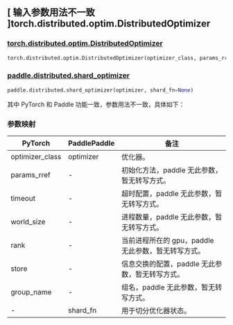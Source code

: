 ## [ 输入参数用法不一致 ]torch.distributed.optim.DistributedOptimizer

### [torch.distributed.optim.DistributedOptimizer](https://pytorch.org/docs/stable/distributed.optim.html)

```python
torch.distributed.optim.DistributedOptimizer(optimizer_class, params_rref, *args, **kwargs)
```

### [paddle.distributed.shard_optimizer](https://www.paddlepaddle.org.cn/documentation/docs/zh/api/paddle/distributed/shard_optimizer_cn.html)

```python
paddle.distributed.shard_optimizer(optimizer, shard_fn=None)
```

其中 PyTorch 和 Paddle 功能一致，参数用法不一致，具体如下：

### 参数映射

| PyTorch         | PaddlePaddle | 备注                                                |
| --------------- | ------------ | --------------------------------------------------- |
| optimizer_class | optimizer    | 优化器。                                            |
| params_rref     | -            | 初始化方法，paddle 无此参数，暂无转写方式。         |
| timeout         | -            | 超时配置，paddle 无此参数，暂无转写方式。           |
| world_size      | -            | 进程数量，paddle 无此参数，暂无转写方式。           |
| rank            | -            | 当前进程所在的 gpu，paddle 无此参数，暂无转写方式。 |
| store           | -            | 信息交换的配置，paddle 无此参数，暂无转写方式。     |
| group_name      | -            | 组名，paddle 无此参数，暂无转写方式。               |
| -               | shard_fn     | 用于切分优化器状态。                                |
